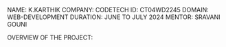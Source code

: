 NAME: K.KARTHIK
COMPANY: CODETECH
ID: CT04WD2245
DOMAIN: WEB-DEVELOPMENT
DURATION: JUNE TO JULY 2024
MENTOR: SRAVANI GOUNI

OVERVIEW OF THE PROJECT:
